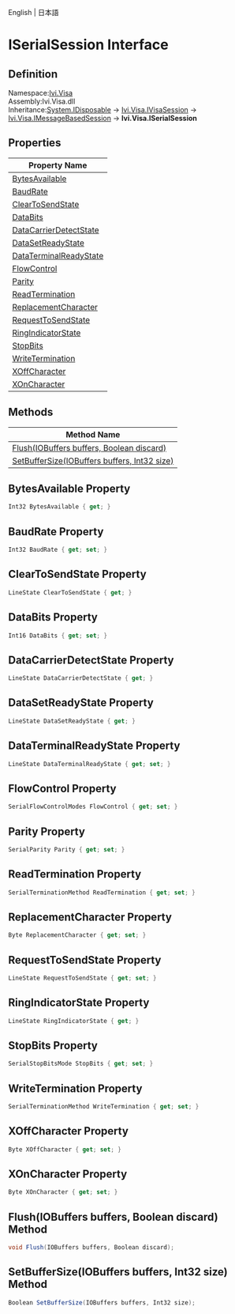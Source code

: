 English | 日本語

# ISerialSession Interface

## Definition
Namespace:[Ivi.Visa](Ivi.Visa.md)<BR>
Assembly:Ivi.Visa.dll<BR>
Inheritance:[System.IDisposable](https://learn.microsoft.com/en-us/dotnet/api/system.idisposable) -> [Ivi.Visa.IVisaSession](Ivi.Visa.IVisaSession.md) -> [Ivi.Visa.IMessageBasedSession](Ivi.Visa.IMessageBasedSession.md) -> **Ivi.Visa.ISerialSession**

## Properties

|Property Name|
|---|
|[BytesAvailable](#BytesAvailable-Property)|
|[BaudRate](#BaudRate-Property)|
|[ClearToSendState](#ClearToSendState-Property)|
|[DataBits](#DataBits-Property)|
|[DataCarrierDetectState](#DataCarrierDetectState-Property)|
|[DataSetReadyState](#DataSetReadyState-Property)|
|[DataTerminalReadyState](#DataTerminalReadyState-Property)|
|[FlowControl](#FlowControl-Property)|
|[Parity](#Parity-Property)|
|[ReadTermination](#ReadTermination-Property)|
|[ReplacementCharacter](#ReplacementCharacter-Property)|
|[RequestToSendState](#RequestToSendState-Property)|
|[RingIndicatorState](#RingIndicatorState-Property)|
|[StopBits](#StopBits-Property)|
|[WriteTermination](#WriteTermination-Property)|
|[XOffCharacter](#XOffCharacter-Property)|
|[XOnCharacter](#XOnCharacter-Property)|

## Methods

|Method Name|
|---|
|[Flush(IOBuffers buffers, Boolean discard)](#FlushIOBuffers-buffers-Boolean-discard-Method)|
|[SetBufferSize(IOBuffers buffers, Int32 size)](#SetBufferSizeIOBuffers-buffers-Int32-size-Method)|

## BytesAvailable Property
```C#
Int32 BytesAvailable { get; }
```
## BaudRate Property
```C#
Int32 BaudRate { get; set; }
```
## ClearToSendState Property
```C#
LineState ClearToSendState { get; }
```
## DataBits Property
```C#
Int16 DataBits { get; set; }
```
## DataCarrierDetectState Property
```C#
LineState DataCarrierDetectState { get; }
```
## DataSetReadyState Property
```C#
LineState DataSetReadyState { get; }
```
## DataTerminalReadyState Property
```C#
LineState DataTerminalReadyState { get; set; }
```
## FlowControl Property
```C#
SerialFlowControlModes FlowControl { get; set; }
```
## Parity Property
```C#
SerialParity Parity { get; set; }
```
## ReadTermination Property
```C#
SerialTerminationMethod ReadTermination { get; set; }
```
## ReplacementCharacter Property
```C#
Byte ReplacementCharacter { get; set; }
```
## RequestToSendState Property
```C#
LineState RequestToSendState { get; set; }
```
## RingIndicatorState Property
```C#
LineState RingIndicatorState { get; }
```
## StopBits Property
```C#
SerialStopBitsMode StopBits { get; set; }
```
## WriteTermination Property
```C#
SerialTerminationMethod WriteTermination { get; set; }
```
## XOffCharacter Property
```C#
Byte XOffCharacter { get; set; }
```
## XOnCharacter Property
```C#
Byte XOnCharacter { get; set; }
```
## Flush(IOBuffers buffers, Boolean discard) Method
```C#
void Flush(IOBuffers buffers, Boolean discard);
```
## SetBufferSize(IOBuffers buffers, Int32 size) Method
```C#
Boolean SetBufferSize(IOBuffers buffers, Int32 size);
```
